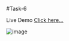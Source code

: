 #Task-6

Live Demo [Click here...](https://vipul1432.github.io/Internship-Tasks/Task-6/Program-7/)

![image](https://user-images.githubusercontent.com/81670997/179208626-e3fbc63d-5c53-48d0-ab92-b35456c86144.png)

